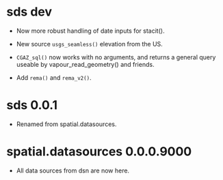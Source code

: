 # sds dev

* Now more robust handling of date inputs for stacit(). 

* New source `usgs_seamless()` elevation from the US. 

* `CGAZ_sql()` now works with no arguments, and returns a general query useable by vapour_read_geometry() and friends. 

* Add `rema()` and `rema_v2()`. 

# sds 0.0.1

* Renamed from spatial.datasources. 

# spatial.datasources 0.0.0.9000

* All data sources from dsn are now here. 
